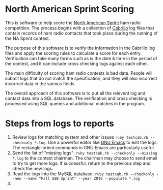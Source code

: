 # North American Sprint Scoring

This is software to help score the [North American Sprint](http://ssbsprint.com/) ham radio competition. The process
begins with a collection of [Cabrillo](http://www.kkn.net/~trey/cabrillo/) log files that contain records of ham
radio contacts that took place during the running of the NA Sprint contest.

The purpose of this software is to verify the information in the Cabrillo log files and apply the scoring rules to
calculate a score for each entry.  Verification can take many forms such as is the date & time in the period of
the contest, and it can include cross checking logs against each other.

The main difficulty of scoring ham radio contests is bad data. People will submit logs that do not match the
specification, and they will also incorrect incorrect data in the various fields.

The overall approach of this software is to put all the relevent log and contact data into a SQL database. The
verification and cross checking is processed using SQL queries and additional matches in the program.

# Steps from logs to reports

1. Review logs for matching system and other issues `ruby testcab.rb --checkonly *.log`. Use a powerful editor
   like [GNU Emacs](https://www.gnu.org/s/emacs) to edit the logs. The rectangle-orient commands in GNU Emacs are
   particularly useful.
2. Send the list of "missing logs": `ruby testcab.rb --checkonly --missing *.log` to the contest chairman. The
   chairman may choose to send email to try to get more logs. If successful, return to the previous step and check
   the new logs.
3. Read the logs into the MySQL database: `ruby testcab.rb --checkonly --new --name "Fall SSB Sprint" --year 2016
   --populate *.log`
4. 